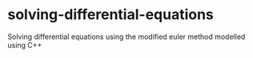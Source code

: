 # solving-differential-equations
Solving differential equations using the modified euler method modelled using C++
